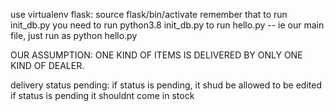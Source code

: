 use virtualenv flask: source flask/bin/activate
remember that to run init_db.py you need to run python3.8 init_db.py
to run hello.py -- ie our main file, just run as python hello.py

OUR ASSUMPTION: ONE KIND OF ITEMS IS DELIVERED BY ONLY ONE KIND OF DEALER.

delivery status
pending: if status is pending, it shud be allowed to be edited
if status is pending it shouldnt come in stock